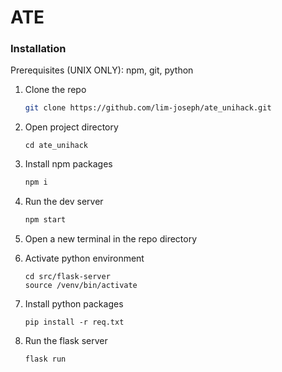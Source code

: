 # ATE

### Installation

Prerequisites (UNIX ONLY): npm, git, python

1. Clone the repo
    ```sh
    git clone https://github.com/lim-joseph/ate_unihack.git
    ```
2. Open project directory
    ```
    cd ate_unihack
    ```
3. Install npm packages
    ```sh
    npm i
    ```
4. Run the dev server
    ```js
    npm start
    ```
5. Open a new terminal in the repo directory

6. Activate python environment
    ```
    cd src/flask-server
    source /venv/bin/activate
    ```
7. Install python packages
    ```
    pip install -r req.txt
    ```
8. Run the flask server
    ```
    flask run
    ```
